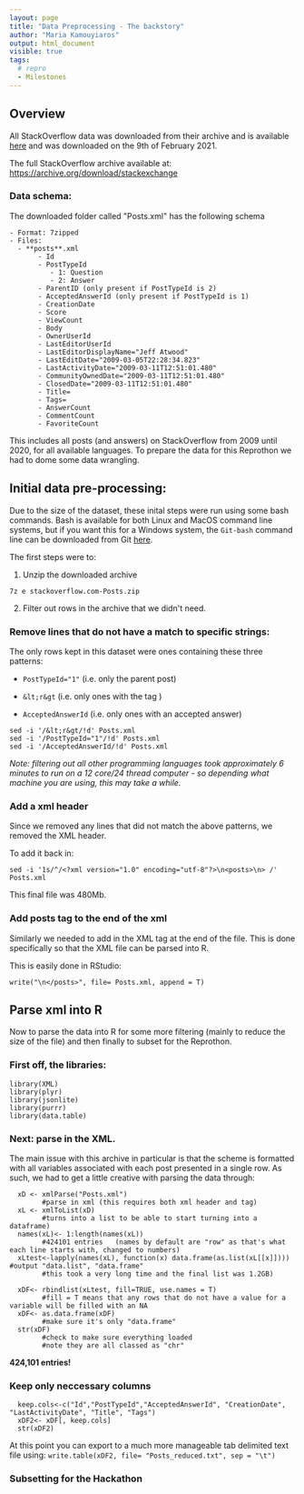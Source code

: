```yaml
---
layout: page
title: "Data Preprocessing - The backstory"
author: "Maria Kamouyiaros"
output: html_document
visible: true
tags:
  # repro
  - Milestones
---
```


## Overview 

All StackOverflow data was downloaded from their archive and is available [here](https://ia800107.us.archive.org/view_archive.php?archive=/27/items/stackexchange/stackoverflow.com-Posts.7z) and was downloaded on the 9th of February 2021. 

The full StackOverflow archive available at: https://archive.org/download/stackexchange 

### Data schema:
The downloaded folder called "Posts.xml" has the following schema
```
- Format: 7zipped
- Files:
  - **posts**.xml
       - Id
       - PostTypeId
          - 1: Question
          - 2: Answer
       - ParentID (only present if PostTypeId is 2)
       - AcceptedAnswerId (only present if PostTypeId is 1)
       - CreationDate
       - Score
       - ViewCount
       - Body
       - OwnerUserId
       - LastEditorUserId
       - LastEditorDisplayName="Jeff Atwood"
       - LastEditDate="2009-03-05T22:28:34.823"
       - LastActivityDate="2009-03-11T12:51:01.480"
       - CommunityOwnedDate="2009-03-11T12:51:01.480"
       - ClosedDate="2009-03-11T12:51:01.480"
       - Title=
       - Tags=
       - AnswerCount
       - CommentCount
       - FavoriteCount
```


This includes all posts (and answers) on StackOverflow from 2009 until 2020, for all available languages. To prepare the data for this Reprothon we had to dome some data wrangling. 

## Initial data pre-processing: 
Due to the size of the dataset, these inital steps were run using some bash commands. Bash is available for both Linux and MacOS command line systems, but if you want this for a Windows system, the `Git-bash` command line can be downloaded from Git [here](https://gitforwindows.org/).

The first steps were to:

1. Unzip the downloaded archive 

`7z e stackoverflow.com-Posts.zip`

2. Filter out rows in the archive that we didn't need. 


### Remove lines that do not have a match to specific strings: 

The only rows kept in this dataset were ones containing these three patterns:

- `PostTypeId="1"` (i.e. only the parent post)

- `&lt;r&gt` (i.e. only ones with the tag <r>)

- `AcceptedAnswerId` (i.e. only ones with an accepted answer)

```
sed -i '/&lt;r&gt/!d' Posts.xml  
sed -i '/PostTypeId="1"/!d' Posts.xml 
sed -i '/AcceptedAnswerId/!d' Posts.xml
```

*Note: filtering out all other programming languages took approximately 6 minutes to run on a 12 core/24 thread computer - so depending what machine you are using, this may take a while.*


### Add a xml header
Since we removed any lines that did not match the above patterns, we removed the XML header. 

To add it back in: 

```
sed -i '1s/^/<?xml version="1.0" encoding="utf-8"?>\n<posts>\n> /' Posts.xml
```

This final file was 480Mb.


### Add posts tag to the end of the xml
Similarly we needed to add in the XML tag at the end of the file. This is done specifically so that the XML file can be parsed into R. 

This is easily done in RStudio: 

```
write("\n</posts>", file= Posts.xml, append = T)
```

## Parse xml into R

Now to parse the data into R for some more filtering (mainly to reduce the size of the file) and then finally to subset for the Reprothon. 

### First off, the libraries:

```
library(XML)
library(plyr)
library(jsonlite)
library(purrr)
library(data.table)  
```

### Next: parse in the XML. 

The main issue with this archive in particular is that the scheme is formatted with all variables associated with each post presented in a single row. As such, we had to get a little creative with parsing the data through: 

```
  xD <- xmlParse("Posts.xml")  
        #parse in xml (this requires both xml header and tag)
  xL <- xmlToList(xD) 
        #turns into a list to be able to start turning into a dataframe)
  names(xL)<- 1:length(names(xL)) 
        #424101 entries   (names by default are "row" as that's what each line starts with, changed to numbers)
  xLtest<-lapply(names(xL), function(x) data.frame(as.list(xL[[x]])))  #output "data.list", "data.frame"
  	    #this took a very long time and the final list was 1.2GB)
  
  xDF<- rbindlist(xLtest, fill=TRUE, use.names = T)  
        #fill = T means that any rows that do not have a value for a variable will be filled with an NA
  xDF<- as.data.frame(xDF)  
        #make sure it's only "data.frame"
  str(xDF)  
        #check to make sure everything loaded
        #note they are all classed as "chr"
```

**424,101 entries!**

### Keep only neccessary columns

```
  keep.cols<-c("Id","PostTypeId","AcceptedAnswerId", "CreationDate", "LastActivityDate", "Title", "Tags")
  xDF2<- xDF[, keep.cols]
  str(xDF2)
```
At this point you can export to a much more manageable tab delimited text file using: `write.table(xDF2, file= "Posts_reduced.txt", sep = "\t")`

### Subsetting for the Hackathon







